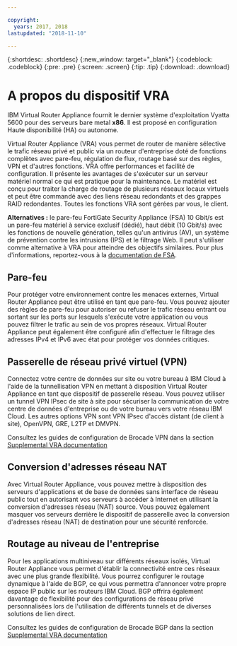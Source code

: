 ```yaml
---

copyright:
  years: 2017, 2018
lastupdated: "2018-11-10"

---
```


{:shortdesc: .shortdesc}
{:new_window: target="_blank"}
{:codeblock: .codeblock}
{:pre: .pre}
{:screen: .screen}
{:tip: .tip}
{:download: .download}

# A propos du dispositif VRA

IBM Virtual Router Appliance fournit le dernier système d'exploitation Vyatta 5600 pour des serveurs bare metal **x86**. Il est proposé en configuration Haute disponibilité (HA) ou autonome.

Virtual Router Appliance (VRA) vous permet de router de manière sélective le trafic réseau privé et public via un routeur d'entreprise doté de fonctions complètes avec pare-feu, régulation de flux, routage basé sur des règles, VPN et d'autres fonctions. VRA offre performances et facilité de configuration. Il présente les avantages de s'exécuter sur un serveur matériel normal ce qui est pratique pour la maintenance. Le matériel est conçu pour traiter la charge de routage de plusieurs réseaux locaux virtuels et peut être commandé avec des liens réseau redondants et des grappes RAID redondantes. Toutes les fonctions VRA sont gérées par vous, le client.  

**Alternatives :** le pare-feu FortiGate Security Appliance (FSA) 10 Gbit/s est un pare-feu matériel à service exclusif (dédié), haut débit (10 Gbit/s) avec les fonctions de nouvelle génération, telles qu'un antivirus (AV), un système de prévention contre les intrusions (IPS) et le filtrage Web. Il peut s'utiliser comme alternative à VRA pour atteindre des objectifs similaires. Pour plus d'informations, reportez-vous à la [documentation de FSA](/docs/infrastructure/fortigate-10g/getting-started.html#getting-started).

## Pare-feu
Pour protéger votre environnement contre les menaces externes, Virtual Router Appliance peut être utilisé en tant que pare-feu. Vous pouvez ajouter des règles de pare-feu pour autoriser ou refuser le trafic réseau entrant ou sortant sur les ports sur lesquels s'exécute votre application ou vous pouvez filtrer le trafic au sein de vos propres réseaux. Virtual Router Appliance peut également être configuré afin d'effectuer le filtrage des adresses IPv4 et IPv6 avec état pour protéger vos données critiques.

## Passerelle de réseau privé virtuel (VPN)
Connectez votre centre de données sur site ou votre bureau à IBM Cloud à l'aide de la tunnellisation VPN en mettant à disposition Virtual Router Appliance en tant que dispositif de passerelle réseau. Vous pouvez utiliser un tunnel VPN IPsec de site à site pour sécuriser la communication de votre centre de données d'entreprise ou de votre bureau vers votre réseau IBM Cloud. Les autres options VPN sont VPN IPsec d'accès distant (de client à site), OpenVPN, GRE, L2TP et DMVPN.

Consultez les guides de configuration de Brocade VPN dans la section [Supplemental VRA documentation](/docs/infrastructure/virtual-router-appliance/vra-docs.html#supplemental-vra-documentation)

## Conversion d'adresses réseau NAT
Avec Virtual Router Appliance, vous pouvez mettre à disposition des serveurs d'applications et de base de données sans interface de réseau public tout en autorisant vos serveurs à accéder à Internet en utilisant la conversion d'adresses réseau (NAT) source. Vous pouvez également masquer vos serveurs derrière le dispositif de passerelle avec la conversion d'adresses réseau (NAT) de destination pour une sécurité renforcée.

## Routage au niveau de l'entreprise

Pour les applications multiniveau sur différents réseaux isolés, Virtual Router Appliance vous permet d'établir la connectivité entre ces réseaux avec une plus grande flexibilité. Vous pourrez configurer le routage dynamique à l'aide de BGP, ce qui vous permettra d'annoncer votre propre espace IP public sur les routeurs IBM Cloud. BGP offrira également davantage de flexibilité pour des configurations de réseau privé personnalisées lors de l'utilisation de différents tunnels et de diverses solutions de lien direct.

Consultez les guides de configuration de Brocade BGP dans la section [Supplemental VRA documentation](/docs/infrastructure/virtual-router-appliance/vra-docs.html#supplemental-vra-documentation)

